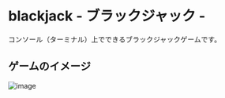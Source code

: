 # blackjack - ブラックジャック -

コンソール（ターミナル）上でできるブラックジャックゲームです。

## ゲームのイメージ

<img src="https://user-images.githubusercontent.com/88647501/173173900-3edb4cd6-77d9-4a02-8687-1d71c4912f69.png" alt="image">
